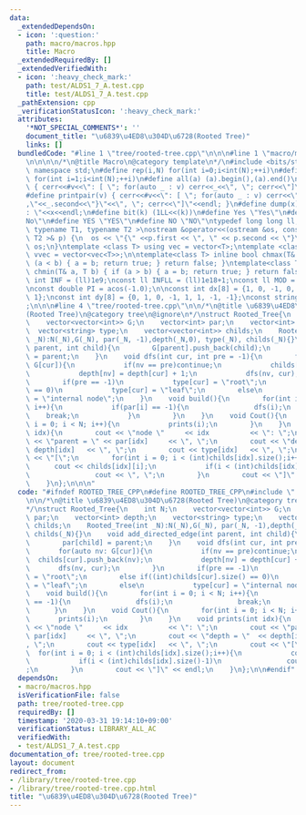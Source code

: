 ```yaml
---
data:
  _extendedDependsOn:
  - icon: ':question:'
    path: macro/macros.hpp
    title: Macro
  _extendedRequiredBy: []
  _extendedVerifiedWith:
  - icon: ':heavy_check_mark:'
    path: test/ALDS1_7_A.test.cpp
    title: test/ALDS1_7_A.test.cpp
  _pathExtension: cpp
  _verificationStatusIcon: ':heavy_check_mark:'
  attributes:
    '*NOT_SPECIAL_COMMENTS*': ''
    document_title: "\u6839\u4ED8\u304D\u6728(Rooted Tree)"
    links: []
  bundledCode: "#line 1 \"tree/rooted-tree.cpp\"\n\n\n#line 1 \"macro/macros.hpp\"\
    \n\n\n\n/*\n@title Macro\n@category template\n*/\n#include <bits/stdc++.h>\nusing\
    \ namespace std;\n#define rep(i,N) for(int i=0;i<int(N);++i)\n#define rep1(i,N)\
    \ for(int i=1;i<int(N);++i)\n#define all(a) (a).begin(),(a).end()\n#define print(v)\
    \ { cerr<<#v<<\": [ \"; for(auto _ : v) cerr<<_<<\", \"; cerr<<\"]\"<<endl; }\n\
    #define printpair(v) { cerr<<#v<<\": [ \"; for(auto _ : v) cerr<<\"{\"<<_.first<<\"\
    ,\"<<_.second<<\"}\"<<\", \"; cerr<<\"]\"<<endl; }\n#define dump(x) cerr<<#x<<\"\
    : \"<<x<<endl;\n#define bit(k) (1LL<<(k))\n#define Yes \"Yes\"\n#define No \"\
    No\"\n#define YES \"YES\"\n#define NO \"NO\"\ntypedef long long ll;\n\ntemplate<\
    \ typename T1, typename T2 >\nostream &operator<<(ostream &os, const pair< T1,\
    \ T2 >& p) {\n  os << \"{\" <<p.first << \", \" << p.second << \"}\";\n  return\
    \ os;\n}\ntemplate <class T> using vec = vector<T>;\ntemplate <class T> using\
    \ vvec = vector<vec<T>>;\n\ntemplate<class T> inline bool chmax(T& a, T b) { if\
    \ (a < b) { a = b; return true; } return false; }\ntemplate<class T> inline bool\
    \ chmin(T& a, T b) { if (a > b) { a = b; return true; } return false; }\n\nconst\
    \ int INF = (ll)1e9;\nconst ll INFLL = (ll)1e18+1;\nconst ll MOD = (ll)1e9+7;\n\
    \nconst double PI = acos(-1.0);\n\nconst int dx[8] = {1, 0, -1, 0, 1, -1, -1,\
    \ 1};\nconst int dy[8] = {0, 1, 0, -1, 1, 1, -1, -1};\nconst string dir = \"DRUL\"\
    ;\n\n\n#line 4 \"tree/rooted-tree.cpp\"\n\n/*\n@title \u6839\u4ED8\u304D\u6728\
    (Rooted Tree)\n@category tree\n@ignore\n*/\nstruct Rooted_Tree{\n    int N;\n\
    \    vector<vector<int>> G;\n    vector<int> par;\n    vector<int> depth;\n  \
    \  vector<string> type;\n    vector<vector<int>> childs;\n    Rooted_Tree(int\
    \ _N):N(_N),G(_N), par(_N, -1),depth(_N,0), type(_N), childs(_N){}\n    void add_directed_edge(int\
    \ parent, int child){\n        G[parent].push_back(child);\n        par[child]\
    \ = parent;\n    }\n    void dfs(int cur, int pre = -1){\n        for(auto nv:\
    \ G[cur]){\n            if(nv == pre)continue;\n            childs[cur].push_back(nv);\n\
    \            depth[nv] = depth[cur] + 1;\n            dfs(nv, cur);\n        }\n\
    \        if(pre == -1)\n            type[cur] = \"root\";\n        else if((int)childs[cur].size()\
    \ == 0)\n            type[cur] = \"leaf\";\n        else\n            type[cur]\
    \ = \"internal node\";\n    }\n    void build(){\n        for(int i = 0; i < N;\
    \ i++){\n            if(par[i] == -1){\n                dfs(i);\n            \
    \    break;\n            }\n        }\n    }\n    void Cout(){\n        for(int\
    \ i = 0; i < N; i++){\n            prints(i);\n        }\n    }\n    void prints(int\
    \ idx){\n        cout << \"node \"     << idx          << \": \";\n        cout\
    \ << \"parent = \" << par[idx]     << \", \";\n        cout << \"depth = \"  <<\
    \ depth[idx]   << \", \";\n        cout << type[idx]   << \", \";\n        cout\
    \ << \"[\";\n        for(int i = 0; i < (int)childs[idx].size();i++){\n      \
    \      cout << childs[idx][i];\n            if(i < (int)childs[idx].size()-1)\n\
    \                cout << \", \";\n        }\n        cout << \"]\" << endl;\n\
    \    }\n};\n\n\n"
  code: "#ifndef ROOTED_TREE_CPP\n#define ROOTED_TREE_CPP\n#include \"../macro/macros.hpp\"\
    \n\n/*\n@title \u6839\u4ED8\u304D\u6728(Rooted Tree)\n@category tree\n@ignore\n\
    */\nstruct Rooted_Tree{\n    int N;\n    vector<vector<int>> G;\n    vector<int>\
    \ par;\n    vector<int> depth;\n    vector<string> type;\n    vector<vector<int>>\
    \ childs;\n    Rooted_Tree(int _N):N(_N),G(_N), par(_N, -1),depth(_N,0), type(_N),\
    \ childs(_N){}\n    void add_directed_edge(int parent, int child){\n        G[parent].push_back(child);\n\
    \        par[child] = parent;\n    }\n    void dfs(int cur, int pre = -1){\n \
    \       for(auto nv: G[cur]){\n            if(nv == pre)continue;\n          \
    \  childs[cur].push_back(nv);\n            depth[nv] = depth[cur] + 1;\n     \
    \       dfs(nv, cur);\n        }\n        if(pre == -1)\n            type[cur]\
    \ = \"root\";\n        else if((int)childs[cur].size() == 0)\n            type[cur]\
    \ = \"leaf\";\n        else\n            type[cur] = \"internal node\";\n    }\n\
    \    void build(){\n        for(int i = 0; i < N; i++){\n            if(par[i]\
    \ == -1){\n                dfs(i);\n                break;\n            }\n  \
    \      }\n    }\n    void Cout(){\n        for(int i = 0; i < N; i++){\n     \
    \       prints(i);\n        }\n    }\n    void prints(int idx){\n        cout\
    \ << \"node \"     << idx          << \": \";\n        cout << \"parent = \" <<\
    \ par[idx]     << \", \";\n        cout << \"depth = \"  << depth[idx]   << \"\
    , \";\n        cout << type[idx]   << \", \";\n        cout << \"[\";\n      \
    \  for(int i = 0; i < (int)childs[idx].size();i++){\n            cout << childs[idx][i];\n\
    \            if(i < (int)childs[idx].size()-1)\n                cout << \", \"\
    ;\n        }\n        cout << \"]\" << endl;\n    }\n};\n\n#endif"
  dependsOn:
  - macro/macros.hpp
  isVerificationFile: false
  path: tree/rooted-tree.cpp
  requiredBy: []
  timestamp: '2020-03-31 19:14:10+09:00'
  verificationStatus: LIBRARY_ALL_AC
  verifiedWith:
  - test/ALDS1_7_A.test.cpp
documentation_of: tree/rooted-tree.cpp
layout: document
redirect_from:
- /library/tree/rooted-tree.cpp
- /library/tree/rooted-tree.cpp.html
title: "\u6839\u4ED8\u304D\u6728(Rooted Tree)"
---
```

